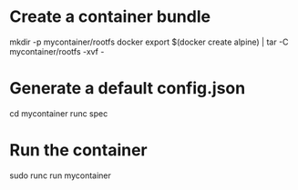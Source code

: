 # Create a container bundle
mkdir -p mycontainer/rootfs
docker export $(docker create alpine) | tar -C mycontainer/rootfs -xvf -

# Generate a default config.json
cd mycontainer
runc spec

# Run the container
sudo runc run mycontainer
